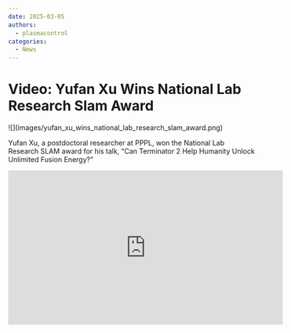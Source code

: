 ```yaml
---
date: 2025-03-05
authors:
  - plasmacontrol
categories:
  - News
---
```


# Video: Yufan Xu Wins National Lab Research Slam Award

<div class="post-title-image" markdown="span">
![](images/yufan_xu_wins_national_lab_research_slam_award.png)
</div>


Yufan Xu, a postdoctoral researcher at PPPL, won the National Lab Research SLAM award for his talk, “Can Terminator 2 Help Humanity Unlock Unlimited Fusion Energy?”

<!-- more -->

<div class="video-wrapper">
<iframe width="560" height="315" src="https://www.youtube.com/embed/zccX3Lx1EP4?si=AhcnpJnscM5-SbLV&amp;start=5085" title="YouTube video player" frameborder="0" allow="accelerometer; autoplay; clipboard-write; encrypted-media; gyroscope; picture-in-picture; web-share" referrerpolicy="strict-origin-when-cross-origin" allowfullscreen></iframe>
</div>
